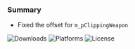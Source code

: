 ### Summary

- Fixed the offset for `m_pClippingWeapon`

![Downloads](https://img.shields.io/github/downloads/Jesewe/VioletWing/v1.2.8.1/total?style=for-the-badge&logo=github&color=D5006D) ![Platforms](https://img.shields.io/badge/platform-Windows-blue?style=for-the-badge&color=D5006D) ![License](https://img.shields.io/github/license/jesewe/cs2-triggerbot?style=for-the-badge&color=D5006D)

